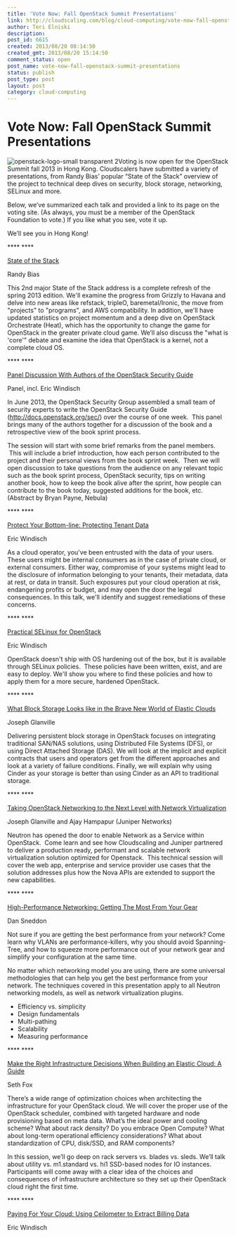 ```yaml
---
title: 'Vote Now: Fall OpenStack Summit Presentations'
link: http://cloudscaling.com/blog/cloud-computing/vote-now-fall-openstack-summit-presentations/
author: Teri Elniski
description: 
post_id: 6615
created: 2013/08/20 08:14:50
created_gmt: 2013/08/20 15:14:50
comment_status: open
post_name: vote-now-fall-openstack-summit-presentations
status: publish
post_type: post
layout: post
category: cloud-computing
---
```


# Vote Now: Fall OpenStack Summit Presentations

![openstack-logo-small transparent 2](http://www.cloudscaling.com/wp-content/uploads/2012/10/openstack-logo-small-transparent-2.png)Voting is now open for the OpenStack Summit fall 2013 in Hong Kong. Cloudscalers have submitted a variety of presentations, from Randy Bias’ popular “State of the Stack” overview of the project to technical deep dives on security, block storage, networking, SELinux and more.

Below, we’ve summarized each talk and provided a link to its page on the voting site. (As always, you must be a member of the OpenStack Foundation to vote.) If you like what you see, vote it up.

We’ll see you in Hong Kong!

**** ****

[State of the Stack](http://www.openstack.org/rate/Presentation/state-of-the-stack)

Randy Bias

This 2nd major State of the Stack address is a complete refresh of the spring 2013 edition. We'll examine the progress from Grizzly to Havana and delve into new areas like refstack, tripleO, baremetal/Ironic, the move from "projects" to "programs", and AWS compatibility. In addition, we'll have updated statistics on project momentum and a deep dive on OpenStack Orchestrate (Heat), which has the opportunity to change the game for OpenStack in the greater private cloud game. We’ll also discuss the "what is 'core'" debate and examine the idea that OpenStack is a kernel, not a complete cloud OS.

**** ****

[Panel Discussion With Authors of the OpenStack Security Guide](http://www.openstack.org/rate/Presentation/panel-discussion-with-authors-of-the-openstack-security-guide#sthash.Kv17cSQM.dpuf)

Panel, incl. Eric Windisch

In June 2013, the OpenStack Security Group assembled a small team of security experts to write the OpenStack Security Guide (<http://docs.openstack.org/sec/>) over the course of one week.  This panel brings many of the authors together for a discussion of the book and a retrospective view of the book sprint process.

The session will start with some brief remarks from the panel members.  This will include a brief introduction, how each person contributed to the project and their personal views from the book sprint week.  Then we will open discussion to take questions from the audience on any relevant topic such as the book sprint process, OpenStack security, tips on writing another book, how to keep the book alive after the sprint, how people can contribute to the book today, suggested additions for the book, etc. (Abstract by Bryan Payne, Nebula)

**** ****

[Protect Your Bottom-line: Protecting Tenant Data](http://www.openstack.org/rate/Presentation/protect-your-bottom-line-protecting-tenant-data)

Eric Windisch

As a cloud operator, you've been entrusted with the data of your users. These users might be internal consumers as in the case of private cloud, or external consumers. Either way, compromise of your systems might lead to the disclosure of information belonging to your tenants, their metadata, data at rest, or data in transit. Such exposures put your cloud operation at risk, endangering profits or budget, and may open the door the legal consequences. In this talk, we'll identify and suggest remediations of these concerns.

**** ****

[Practical SELinux for OpenStack](http://www.openstack.org/rate/Presentation/practical-selinux-for-openstack)

Eric Windisch

OpenStack doesn't ship with OS hardening out of the box, but it is available through SELinux policies.  These policies have been written, exist, and are easy to deploy. We'll show you where to find these policies and how to apply them for a more secure, hardened OpenStack.

**** ****

[What Block Storage Looks like in the Brave New World of Elastic Clouds](http://www.openstack.org/rate/Presentation/what-block-storage-looks-like-in-the-brave-new-world-of-elastic-clouds)

Joseph Glanville

Delivering persistent block storage in OpenStack focuses on integrating traditional SAN/NAS solutions, using Distributed File Systems (DFS), or using Direct Attached Storage (DAS). We will look at the implicit and explicit contracts that users and operators get from the different approaches and look at a variety of failure conditions. Finally, we will explain why using Cinder as your storage is better than using Cinder as an API to traditional storage.

**** ****

[Taking OpenStack Networking to the Next Level with Network Virtualization ](http://www.openstack.org/rate/Presentation/taking-openstack-networking-to-the-next-level-with-network-virtualization)

Joseph Glanville and Ajay Hampapur (Juniper Networks)

Neutron has opened the door to enable Network as a Service within OpenStack.  Come learn and see how Cloudscaling and Juniper partnered to deliver a production ready, performant and scalable network virtualization solution optimized for Openstack.  This technical session will cover the web app, enterprise and service provider use cases that the solution addresses plus how the Nova APIs are extended to support the new capabilities.

**** ****

[High-Performance Networking: Getting The Most From Your Gear](http://www.openstack.org/rate/Presentation/high-performance-networking-getting-the-most-from-your-gear)

Dan Sneddon

Not sure if you are getting the best performance from your network? Come learn why VLANs are performance-killers, why you should avoid Spanning-Tree, and how to squeeze more performance out of your network gear and simplify your configuration at the same time.

No matter which networking model you are using, there are some universal methodologies that can help you get the best performance from your network. The techniques covered in this presentation apply to all Neutron networking models, as well as network virtualization plugins.

  * Efficiency vs. simplicity
  * Design fundamentals
  * Multi-pathing
  * Scalability
  * Measuring performance

**** ****

[Make the Right Infrastructure Decisions When Building an Elastic Cloud: A Guide](http://www.openstack.org/rate/Presentation/make-the-right-infrastructure-decisions-when-building-an-elastic-cloud-a-guide-on-how-to-do-it-right-the-first-time)

Seth Fox

There’s a wide range of optimization choices when architecting the infrastructure for your OpenStack cloud. We will cover the proper use of the OpenStack scheduler, combined with targeted hardware and node provisioning based on meta data. What’s the ideal power and cooling scheme? What about rack density? Do you embrace Open Compute? What about long-term operational efficiency considerations? What about standardization of CPU, disk/SSD, and RAM components?

In this session, we’ll go deep on rack servers vs. blades vs. sleds. We’ll talk about utility vs. m1.standard vs. hi1 SSD-based nodes for IO instances. Participants will come away with a clear idea of the choices and consequences of infrastructure architecture so they set up their OpenStack cloud right the first time.

**** ****

[Paying For Your Cloud: Using Ceilometer to Extract Billing Data](http://www.openstack.org/rate/Presentation/paying-for-your-cloud-using-ceilometer-to-extract-billing-data)

Eric Windisch